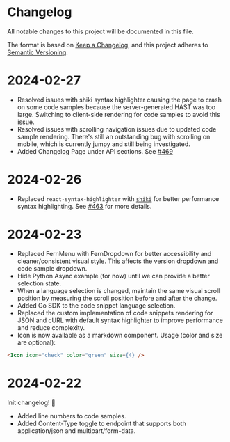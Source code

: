 # Changelog

All notable changes to this project will be documented in this file.

The format is based on [Keep a Changelog](https://keepachangelog.com/en/1.0.0/),
and this project adheres to [Semantic Versioning](https://semver.org/spec/v2.0.0.html).

# 2024-02-27

- Resolved issues with shiki syntax highlighter causing the page to crash on some code samples because the server-generated HAST was too large. Switching to client-side rendering for code samples to avoid this issue.
- Resolved issues with scrolling navigation issues due to updated code sample rendering. There's still an outstanding bug with scrolling on mobile, which is currently jumpy and still being investigated.
- Added Changelog Page under API sections. See [#469](https://github.com/fern-api/fern-ui/pull/469)

# 2024-02-26

- Replaced `react-syntax-highlighter` with [`shiki`](https://shiki.style/) for better performance syntax highlighting. See [#463](https://github.com/fern-api/fern-ui/pull/463) for more details.

# 2024-02-23

- Replaced FernMenu with FernDropdown for better accessibility and cleaner/consistent visual style. This affects the version dropdown and code sample dropdown.
- Hide Python Async example (for now) until we can provide a better selection state.
- When a language selection is changed, maintain the same visual scroll position by measuring the scroll position before and after the change.
- Added Go SDK to the code snippet language selection.
- Replaced the custom implementation of code snippets rendering for JSON and cURL with default syntax highlighter to improve performance and reduce complexity.
- Icon is now available as a markdown component. Usage (color and size are optional):

```markdown
<Icon icon="check" color="green" size={4} />
```

# 2024-02-22

Init changelog! 🙌

- Added line numbers to code samples.
- Added Content-Type toggle to endpoint that supports both application/json and multipart/form-data.
